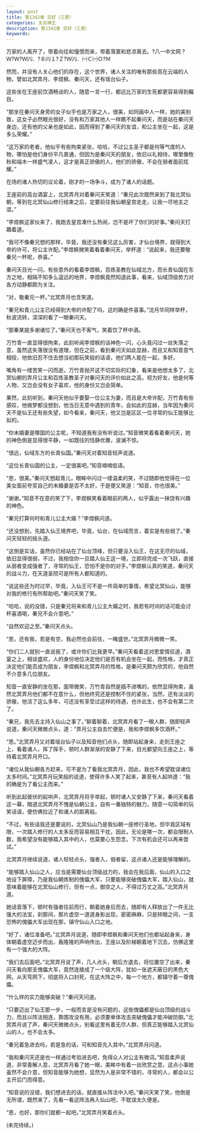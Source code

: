 ```yaml
---
layout: post
title: 第1342章 交好（三更）
categories: 太古神王
description: 第1342章 交好（三更）
keywords:
---
```


万家的人离开了，带着向往和憧憬而来，带着落寞和悲凉离去。?八一中文网 ? Ｗ?Ｗ?Ｗ㈧．?８㈧１?Ｚ?Ｗ㈧．㈠Ｃ㈠Ｏ?Ｍ

然而，并没有人关心他们的存在，这个世界，诸人关注的唯有那些高在云端的人物，譬如北冥弄月、李煜枫、秦问天，还有瑶台仙子。

这些坐在王座前饮酒畅谈的人，随意一言一行，都远比万家的生死都更容易得到瞩目。

“那坐在秦问天身旁的女子似乎也是万家之人，很美，如同画中人一样，她的美别致，这女子必然眼光很好，没有和万家其他人一样瞧不起秦问天，而是站在秦问天身边，还有他的父亲也是如此，因而得到了秦问天的友谊，和公主坐在一起，这是多么荣耀。”

“这万家的老者，他似乎有些拘束紧张，哈哈，不过公主圣子都是何等气度的人物，哪怕是他们身份平凡普通，但因为是秦问天的朋友，依旧以礼相待，哪里像牧秋和端木一样盛气凌人，这才是真正骄傲的人，他们的骄傲，不会在弱者面前炫耀。”

在场的诸人热切的议论着，刚才的一场争斗，成为了诸人的话题。

王座前的高台酒宴上，北冥弄月对着秦问天笑道：“秦兄此次既然来到了我北冥仙朝，等到在北冥仙山修行结束之后，定要前往我仙朝皇宫走走，让我一尽地主之谊。”

“李煜枫这家伙来了，我跑去皇宫凑什么热闹，岂不是坏了你们的好事。”秦问天打趣着道。

“我可不像秦兄想的那样，毕竟，我还没有秦兄这么厉害，才仙台境界，就得到大帝的许可，将公主许配。”李煜枫微笑着看着秦问天，举杯道：“说起来，我还要敬秦兄一杯呢，恭喜。”

秦问天目光一闪，有些意外的看着李煜枫，百炼圣教在仙域北方，而长青仙国在东方之地，相隔不知多么遥远的地界，李煜枫竟然知道此事，看来，仙域顶级势力对各方动静都颇为关注。

“对，敬秦兄一杯。”北冥弄月也含笑道。

“秦兄和青儿公主已经得到大帝的许配了吗，这的确是件喜事。”沈月华同样举杯，秋波流转，深深的看了一眼秦问天。

“那秦某就多谢诸位了。”秦问天也不客气，笑着饮了杯中酒。

万竹青一直显得很拘束，此刻听闻李煜枫的话神色一闪，心头竟闪过一丝失落之意，虽然这失落很没有道理，但在之前，看到秦问天如此显赫，而且又和知音意气相投，他依旧忍不住去想当初那玩笑般的话语，他们两人能在一起，多好。

嘴角有一缕苦笑一闪而逝，万竹青抛开这不切实际的幻象，看来是他想太多了，北冥仙朝的弄月公主和百炼圣教圣子对秦问天的评价如此之高，视为好友，他是何等人物，又岂会没有女子喜欢，他的身份又岂会简单。

果然，此刻听到，秦问天他似乎要娶一位公主为妻，而且是大帝许配，万竹青有些感叹，他做梦都没想到，他当日无意中遇到的青年，会如此的显赫，当年因为秦问天不是仙王还有些失望，如今看来，秦问天，他又岂是区区一位寻常的仙王能够比拟的。

“你未婚妻是哪国的公主呢，不知道我有没有听说过。”知音微笑着看着秦问天，她的神色倒是显得很平静，一如既往的恬静优雅，波澜不惊。

“很远，仙域东方的长青仙国。”秦问天对着知音轻声说道。

“这位长青仙国的公主，一定很美吧。”知音喃喃低语。

“恩，很美。”秦问天想起青儿，眼眸中闪过一缕温柔的笑，不过随即他觉得在一位美女面前夸奖自己的未婚妻是否不太好，于是便又笑道：“知音，你也很美。”

“谢谢。”知音不在意的笑了下，李煜枫笑看着眼前的两人，似乎露出一抹饶有兴趣的神色。

“秦兄打算何时和青儿公主大婚？”李煜枫问道。

“还没想到，先踏入仙王境界吧，毕竟，仙台，在仙域而言，着实是有些弱了。”秦问天轻轻的摇头道。

“这倒是实话，虽然你已经站在了仙台顶峰，但只要没入仙王，在这无尽的仙域，依旧显得很弱，不过，我相信你一旦踏入仙王这一境，立即将完成一次飞跃，直接从弱者变成强者了，寻常的仙王，恐怕不是你的对手。”李煜枫认真的笑道，秦问天的战斗力，在天道圣院可是所有人都知道的。

“说这些还为时过早，毕竟，入仙王可不是一件简单的事情，希望北冥仙山，能够对我的修行有所帮助吧。”秦问天笑了笑。

“哈哈，说的没错，只是秦兄将来和青儿公主大婚之时，我若有时间的话可能会讨杯喜酒喝，秦兄不会介意吧。”

“自然欢迎之至。”秦问天点头。

“恩，还有我，若是有空，我必然也会前往，一睹盛世。”北冥弄月微微一笑。

“你们二人就别一直说我了，或许你们比我更早。”秦问天看着这对恩爱情侣道，酒宴之上，相谈盛欢，人的身份地位决定他们是否有机会坐在一起，而性格，才真正决定他们能否成为朋友，李煜枫和北冥弄月的性格，是秦问天颇为欣赏的，他自然不介意多几位朋友。

知音一直安静的坐在那，面带微笑，万竹青自然是插不进嘴的，依然显得拘束，虽然北冥弄月他们都不在意什么，但他终究还是控制不住的紧张，当然，还有淡淡的骄傲，他活了这么多年，可还没有享受过这样的待遇，也许此生，也不会有第二次了。

“秦兄，我先去主持入仙山之事了。”聊着聊着，北冥弄月看了一眼人群，随即轻声说道，秦问天微微点头，道：“弄月公主自去忙便是，我和李煜枫多饮酒杯。”

“恩。”北冥弄月又对着瑶台仙子以及知音他们点头，随即站起身来，走到王座之上，看着诸人，挥了挥手，顿时人群渐渐的安静了下来，目光都望向王座之上，等待着北冥弄月开口。

“诸位从我仙朝各方赶来，可不是为了看我北冥弄月，因此，我也不希望耽误诸位太多时间。”北冥弄月玩笑般的说道，使得许多人笑了起来，甚至有人起哄道：“我的确是为了看公主而来。”

听到此起彼伏的起哄声，北冥弄月将手举起，顿时诸人又安静了下来，秦问天看着这一幕，暗道北冥弄月不愧是仙朝公主，自有一番独特的魅力，随意一句简单的玩笑话语，便仿佛拉近了和诸人的距离般。

“不过，有些话我还是要说的，北冥仙山乃是我仙朝一座修行圣地，但毕竟区域有限，一次踏入修行的人太多反而容易相互干扰，因此，无论是哪一次，都会限制人数，我希望没有能够踏入其中的人，也莫要心生怨念，下次有机会还可以再来尝试。”

北冥弄月继续说道，诸人轻轻点头，强者入，弱者留，这点诸人还是能够理解的。

“能够踏入仙山之人，应当是需要仙台顶级战力的，我会在我后面，仙山的入口之地设下屏障，乃是我仙朝炼制的傀儡大军，只要能够突破傀儡大军，踏入仙山，就意味着能够在北冥仙山修行，但有一点，御空之人，不得过万丈之高。”北冥弄月道。

她话音落下，顿时有强者往前而行，朝着她身后而去，随即有人释放出了一件无比强大的法宝，刹那间，那片虚空一道道身影出现，密密麻麻，只是转眼之间，一支恐怖的傀儡大军出现在那，镇守仙山入口之地。

“好了，诸位准备吧。”北冥弄月说道，随即李煜枫和秦问天他们也都站起身来，身体朝着虚空迈步而出，轰隆隆的声响传出，王座以及阶梯朝着地下沉去，仿佛这里有一个强大的大阵。

“我们去后面吧。”北冥弄月说了声，几人点头，朝后方退去，将位置空了出来，秦问天看向那支傀儡大军，竟然连接成了一个级大阵，犹如一张遮天蔽日的黑色大网，从天穹网下，彻底将入口封死，在这大阵之中，每一个地方，都镇守着一尊傀儡。

“什么样的实力能够突破？”秦问天问道。

“只要迈出了仙王那一步，一般而言是没有问题的，这些傀儡都是仙台顶级的战斗力，而且以阵法相连，靠围攻没有用，必须要单体攻击突破傀儡才能冲破防御。”北冥弄月说了声，秦问天微微点头，别看这里有着无尽人群，但真正能够踏入北冥仙山的人，也不会太多。

“秦兄着急进去吗，若是急的话，可和知音先入其中。”北冥弄月问道。

“我和秦问天还是也一样通过考验进去吧，免得众人对公主有微词。”知音柔声说道，非常善解人意，北冥弄月看了她一眼，美眸中有着一丝欣赏之意，这点小事她虽然不会介意，但知音能够为她想，显然为人是非常不错的，寻常的人，都会以公主开后门而得意。

“知音说的没错，我们想进去的话，就直接从阵法中入吧。”秦问天笑了笑，他倒是无所谓，既然来了，先看一看这阵法再入仙山吧，不耽误太久便是。

“恩，也好，那你们就都一起吧。”北冥弄月笑着点头。

(未完待续。)
